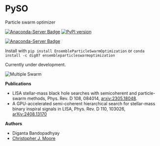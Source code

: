 # PySO
Particle swarm optimizer 

[![Anaconda-Server Badge](https://anaconda.org/dig07/ensembleparticleswarmoptimization/badges/version.svg)](https://anaconda.org/dig07/ensembleparticleswarmoptimization)
[![PyPI version](https://badge.fury.io/py/EnsembleParticleSwarmOptimization.svg)](https://badge.fury.io/py/EnsembleParticleSwarmOptimization)

[![Anaconda-Server Badge](https://anaconda.org/dig07/ensembleparticleswarmoptimization/badges/latest_release_date.svg)](https://anaconda.org/dig07/ensembleparticleswarmoptimization)

Install with ```pip install EnsembleParticleSwarmOptimization``` or ```conda install -c dig07 ensembleparticleswarmoptimization```

Currently under development. 

![Multiple Swarm](examples/hierarchical_results/animation_non_periodic.gif)

**Publications**
- LISA stellar-mass black hole searches with semicoherent and particle-swarm methods, Phys. Rev. D 108, 084014, [arxiv:2305.18048](https://arxiv.org/abs/2305.18048).
- A GPU-accelerated semi-coherent hierarchical search for stellar-mass binary inspiral signals in LISA, Phys. Rev. D 110, 103026, [arXiv:2408.13170](https://arxiv.org/abs/2408.13170)

**Authors**
- Diganta Bandopadhyay
- [Christopher J. Moore](https://github.com/cjm96)
